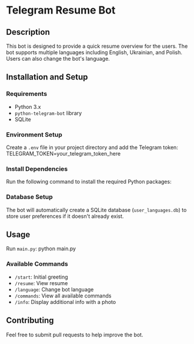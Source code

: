 # Telegram Resume Bot

## Description

This bot is designed to provide a quick resume overview for the users. The bot supports multiple languages including English, Ukrainian, and Polish. Users can also change the bot's language.

## Installation and Setup

### Requirements

- Python 3.x
- `python-telegram-bot` library
- SQLite

### Environment Setup

Create a `.env` file in your project directory and add the Telegram token:
TELEGRAM_TOKEN=your_telegram_token_here

### Install Dependencies

Run the following command to install the required Python packages:

### Database Setup

The bot will automatically create a SQLite database (`user_languages.db`) to store user preferences if it doesn't already exist.

## Usage

Run `main.py`: 
python main.py

### Available Commands

- `/start`: Initial greeting
- `/resume`: View resume
- `/language`: Change bot language
- `/commands`: View all available commands
- `/info`: Display additional info with a photo

## Contributing

Feel free to submit pull requests to help improve the bot.


